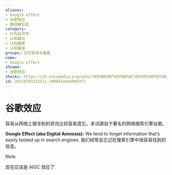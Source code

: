```yaml
---
aliases:
- Google effect
- 谷歌效应
- 数码健忘症
category:
- 行为经济学
- 认知偏见
- 认知偏差
- 认知偏误
groups: 记忆错误与偏差
name:
- Google effect
zhname:
- 谷歌效应
zhwiki: https://zh.wikipedia.org/wiki/%E8%B0%B7%E6%AD%8C%E6%95%88%E5%BA%94
id: 20220703232512_c008d14eab0843f2
---
```


# 谷歌效应

容易从网络上搜寻到的资讯比较容易遗忘。本词源自于著名的网络搜索引擎谷歌。

**Google Effect (aka Digital Amnesia):** We tend to forget information that’s easily looked up in search engines.
我们经常会忘记在搜索引擎中很容易找到的信息。

> [!NOTE]
> 现在应该是 AIGC 效应了.